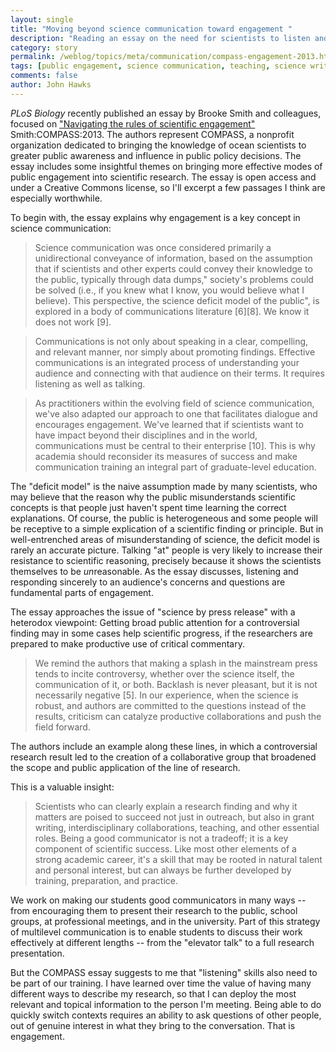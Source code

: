 ```yaml
---
layout: single 
title: "Moving beyond science communication toward engagement " 
description: "Reading an essay on the need for scientists to listen and engage with a diverse public" 
category: story
permalink: /weblog/topics/meta/communication/compass-engagement-2013.html
tags: [public engagement, science communication, teaching, science writing] 
comments: false 
author: John Hawks 
---
```



<em>PLoS Biology</em> recently published an essay by Brooke Smith and colleagues, focused on <a href="http://www.plosbiology.org/article/info:doi%2F10.1371%2Fjournal.pbio.1001552">"Navigating the rules of scientific engagement"</a> <bib>Smith:COMPASS:2013</bib>. The authors represent COMPASS, a nonprofit organization dedicated to bringing the knowledge of ocean scientists to greater public awareness and influence in public policy decisions. The essay includes some insightful themes on bringing more effective modes of public engagement into scientific research. The essay is open access and under a Creative Commons license, so I'll excerpt a few passages I think are especially worthwhile. 

To begin with, the essay explains why engagement is a key concept in science communication: 

<blockquote>Science communication was once considered primarily a unidirectional conveyance of information, based on the assumption that if scientists and other experts could convey their knowledge to the public, typically through data dumps," society's problems could be solved (i.e., if you knew what I know, you would believe what I believe). This perspective, the science deficit model of the public", is explored in a body of communications literature [6][8]. We know it does not work [9].</blockquote>

<blockquote>Communications is not only about speaking in a clear, compelling, and relevant manner, nor simply about promoting findings. Effective communications is an integrated process of understanding your audience and connecting with that audience on their terms. It requires listening as well as talking.</blockquote>

<blockquote>As practitioners within the evolving field of science communication, we've also adapted our approach to one that facilitates dialogue and encourages engagement. We've learned that if scientists want to have impact beyond their disciplines and in the world, communications must be central to their enterprise [10]. This is why academia should reconsider its measures of success and make communication training an integral part of graduate-level education.</blockquote>

The "deficit model" is the naive assumption made by many scientists, who may believe that the reason why the public misunderstands scientific concepts is that people just haven't spent time learning the correct explanations. Of course, the public is heterogeneous and some people will be receptive to a simple explication of a scientific finding or principle. But in well-entrenched areas of misunderstanding of science, the deficit model is rarely an accurate picture. Talking "at" people is very likely to increase their resistance to scientific reasoning, precisely because it shows the scientists themselves to be <em>un</em>reasonable. As the essay discusses, listening and responding sincerely to an audience's concerns and questions are fundamental parts of engagement.

The essay approaches the issue of "science by press release" with a heterodox viewpoint: Getting broad public attention for a controversial finding may in some cases help scientific progress, if the researchers are prepared to make productive use of critical commentary.

<blockquote>We remind the authors that making a splash in the mainstream press tends to incite controversy, whether over the science itself, the communication of it, or both. Backlash is never pleasant, but it is not necessarily negative [5]. In our experience, when the science is robust, and authors are committed to the questions instead of the results, criticism can catalyze productive collaborations and push the field forward. </blockquote>

The authors include an example along these lines, in which a controversial research result led to the creation of a collaborative group that broadened the scope and public application of the line of research. 

This is a valuable insight: 

<blockquote>Scientists who can clearly explain a research finding and why it matters are poised to succeed not just in outreach, but also in grant writing, interdisciplinary collaborations, teaching, and other essential roles. Being a good communicator is not a tradeoff; it is a key component of scientific success. Like most other elements of a strong academic career, it's a skill that may be rooted in natural talent and personal interest, but can always be further developed by training, preparation, and practice.</blockquote>

We work on making our students good communicators in many ways -- from encouraging them to present their research to the public, school groups, at professional meetings, and in the university. Part of this strategy of multilevel communication is to enable students to discuss their work effectively at different lengths -- from the "elevator talk" to a full research presentation. 

But the COMPASS essay suggests to me that "listening" skills also need to be part of our training. I have learned over time the value of having many different ways to describe my research, so that I can deploy the most relevant and topical information to the person I'm meeting. Being able to do quickly switch contexts requires an ability to ask questions of other people, out of genuine interest in what they bring to the conversation. That is engagement. 






